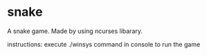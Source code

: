 # snake
A snake game. Made by using ncurses libarary.

instructions:
execute ./winsys command in console to run the game
